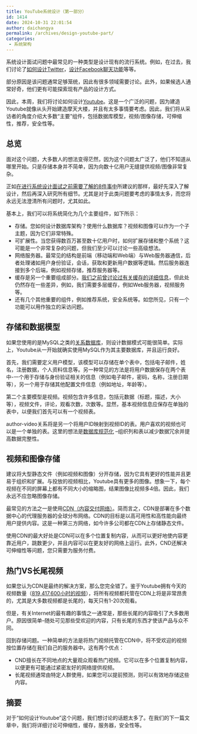 ```yaml
---
title: YouTube系统设计（第一部分）
id: 1414
date: 2024-10-31 22:01:54
author: daichangya
permalink: /archives/design-youtube-part/
categories:
 - 系统架构
---
```


系统设计面试问题中最常见的一种类型是设计现有的流行系统。例如，在过去，我们讨论了[如何设计Twitter](https://blog.jsdiff.com/archives/system-design-interview-question-how-to-design-twitter-part-1/)，[设计Facebook聊天功能](https://blog.jsdiff.com/archives/design-facebook-chat-function/)等等。

部分原因是该问题通常足够笼统，因此有很多领域需要讨论。此外，如果候选人通常好奇，他们更有可能探索现有产品的设计方式。

因此，本周，我们将讨论如何设计[Youtube](http://www.youtube.com)。这是一个广泛的问题，因为建造Youtube就像从头开始建造摩天大楼，并且有太多事情要考虑。因此，我们将从采访者的角度介绍大多数“主要”组件，包括数据库模型，视频/图像存储，可伸缩性，推荐，安全性等。

总览
--

面对这个问题，大多数人的想法变得茫然，因为这个问题太广泛了，他们不知道从哪里开始。只是存储本身并不简单，因为向数十亿用户无缝提供视频/图像非常复杂。

正如[在进行系统设计面试之前需要了解的8件事中](https://blog.jsdiff.com/archives/8-things-you-need-to-know-before-system-design-interviews/)所建议的那样，最好先深入了解设计，然后再深入研究所有细节。尤其是对于此类问题要考虑的事情太多，而您将永远无法澄清所有问题时，尤其如此。

基本上，我们可以将系统简化为几个主要组件，如下所示：

*   存储。您如何设计数据库架构？使用什么数据库？视频和图像可以作为一个子主题，因为它们非常特殊。
*   可扩展性。当您获得数百万甚至数十亿用户时，如何扩展存储和整个系统？这可能是一个非常复杂的问题，但我们至少可以讨论一些高级想法。
*   网络服务器。最常见的结构是前端（移动端和Web端）与Web服务器通信，后者处理诸如用户身份验证，会话，获取和更新用户数据等逻辑。然后服务器连接到多个后端，例如视频存储，推荐服务器等。
*   缓存是另一个重要组成部分。[我们之前曾讨论过有关缓存的详细信息](https://blog.jsdiff.com/archives/design-a-cache-system/)，但此处仍然存在一些差异，例如，我们需要多层缓存，例如Web服务器，视频服务等。
*   还有几个其他重要的组件，例如推荐系统，安全系统等。如您所见，只有一个功能可以用作独立的采访问题。

存储和数据模型
-------

如果您使用的是MySQL之类的[关系数据库](https://en.wikipedia.org/wiki/Relational_database)，则设计数据模式可能很简单。实际上，Youtube从一开始就确实使用MySQL作为其主要数据库，并且运行良好。

首先，我们需要定义用户模型，该模型可以存储在单个表中，包括电子邮件，姓名，注册数据，个人资料信息等。另一种常见的方法是将用户数据保存在两个表中-一个用于存储与身份验证相关的信息（例如电子邮件，密码，名称，注册日期等），另一个用于存储其他配置文件信息（例如地址，年龄等）。

第二个主要模型是视频。视频包含许多信息，包括元数据（标题，描述，大小等），视频文件，评论，观看次数，次数等。显然，基本视频信息应保存在单独的表中，以便我们首先可以有一个视频表。

author-video关系将是另一个将用户ID映射到视频ID的表。用户喜欢的视频也可以是一个单独的表。这里的想法是[数据库规范化](https://en.wikipedia.org/wiki/Database_normalization) –组织列和表以减少数据冗余并提高数据完整性。


视频和图像存储
-------

建议将大型静态文件（例如视频和图像）分开存储，因为它具有更好的性能并且更易于组织和扩展。与投放的视频相比，Youtube具有更多的图像。想象一下，每个视频在不同的屏幕上都有不同大小的缩略图，结果图像比视频多4倍。因此，我们永远不应忽略图像存储。

最常见的方法之一是使用[CDN（内容交付网络）](https://en.wikipedia.org/wiki/Content_delivery_network)。简而言之，CDN是部署在多个数据中心的代理服务器的全球分布网络。CDN的目标是以高可用性和高性能向最终用户提供内容。这是一种第三方网络，如今许多公司都在CDN上存储静态文件。

使用CDN的最大好处是CDN可以在多个位置复制内容，从而可以更好地使内容更靠近用户，跳数更少，并且内容可以在更友好的网络上运行。此外，CND还解决可伸缩性等问题，您只需要为服务付费。

热门VS长尾视频
--------

如果您认为CDN是最终的解决方案，那么您完全错了。鉴于Youtube拥有今天的视频数量（[819,417,600小时的视频](https://www.google.com/webhp?sourceid=chrome-instant&ion=1&espv=2&ie=UTF-8#q=how%20many%20videos%20youtube)），将所有视频都托管在CDN上将是非常昂贵的，尤其是大多数视频都是长尾的，每天只有1-20次观看。

但是，有关Internet的最有趣的事情之一通常是，那些长尾的内容吸引了大多数用户。原因很简单–随处可见那些受欢迎的内容，只有长尾的东西才使该产品与众不同。

回到存储问题。一种简单的方法是将热门视频托管在CDN中，将不受欢迎的视频按位置存储在我们自己的服务器中。这有两个优点：

*   CND擅长在不同地点的大量观众观看热门视频。它可以在多个位置复制内容，以便更有可能通过紧密友好的网络提供视频。
*   长尾视频通常由特定人群使用，如果您可以提前预测，则可以有效地存储这些内容。

摘要
--

对于“如何设计Youtube”这个问题，我们想讨论的话题太多了。在我们的下一篇文章中，我们将详细讨论可伸缩性，缓存，服务器，安全性等。
